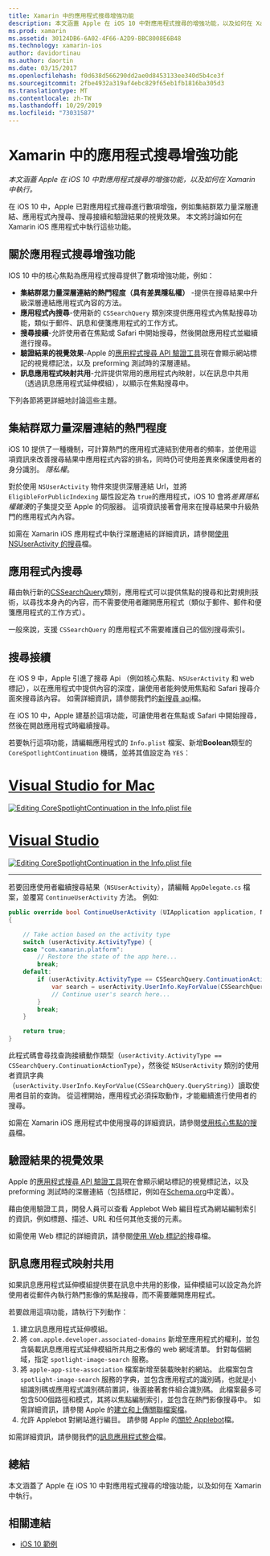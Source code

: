 ```yaml
---
title: Xamarin 中的應用程式搜尋增強功能
description: 本文涵蓋 Apple 在 iOS 10 中對應用程式搜尋的增強功能，以及如何在 Xamarin 中執行。
ms.prod: xamarin
ms.assetid: 30124DB6-6A02-4F66-A2D9-BBC8008E6B48
ms.technology: xamarin-ios
author: davidortinau
ms.author: daortin
ms.date: 03/15/2017
ms.openlocfilehash: f0d638d566290dd2ae0d8453133ee340d5b4ce3f
ms.sourcegitcommit: 2fbe4932a319af4ebc829f65eb1fb1816ba305d3
ms.translationtype: MT
ms.contentlocale: zh-TW
ms.lasthandoff: 10/29/2019
ms.locfileid: "73031587"
---
```

# <a name="app-search-enhancements-in-xamarinios"></a>Xamarin 中的應用程式搜尋增強功能

_本文涵蓋 Apple 在 iOS 10 中對應用程式搜尋的增強功能，以及如何在 Xamarin 中執行。_

在 iOS 10 中，Apple 已對應用程式搜尋進行數項增強，例如集結群眾力量深層連結、應用程式內搜尋、搜尋接續和驗證結果的視覺效果。 本文將討論如何在 Xamarin iOS 應用程式中執行這些功能。

## <a name="about-app-search-enhancements"></a>關於應用程式搜尋增強功能

IOS 10 中的核心焦點為應用程式搜尋提供了數項增強功能，例如：

- **集結群眾力量深層連結的熱門程度（具有差異隱私權）** -提供在搜尋結果中升級深層連結應用程式內容的方法。
- **應用程式內搜尋**-使用新的 `CSSearchQuery` 類別來提供應用程式內焦點搜尋功能，類似于郵件、訊息和便箋應用程式的工作方式。
- **搜尋接續**-允許使用者在焦點或 Safari 中開始搜尋，然後開啟應用程式並繼續進行搜尋。
- **驗證結果的視覺效果**-Apple 的[應用程式搜尋 API 驗證工具](https://search.developer.apple.com/appsearch-validation-tool)現在會顯示網站標記的視覺標記法，以及 preforming 測試時的深層連結。
- **訊息應用程式映射共用**-允許提供常用的應用程式內映射，以在訊息中共用（透過訊息應用程式延伸模組），以顯示在焦點搜尋中。

下列各節將更詳細地討論這些主題。

## <a name="crowdsourced-deep-link-popularity"></a>集結群眾力量深層連結的熱門程度

iOS 10 提供了一種機制，可計算熱門的應用程式連結到使用者的頻率，並使用這項資訊來改善搜尋結果中應用程式內容的排名，同時仍可使用差異來保護使用者的身分識別。 *隱私權*。

對於使用 `NSUserActivity` 物件來提供深層連結 Url，並將 `EligibleForPublicIndexing` 屬性設定為 `true`的應用程式，iOS 10 會將*差異隱私權雜湊*的子集提交至 Apple 的伺服器。 這項資訊接著會用來在搜尋結果中升級熱門的應用程式內內容。

如需在 Xamarin iOS 應用程式中執行深層連結的詳細資訊，請參閱[使用 NSUserActivity 的搜尋](~/ios/platform/search/nsuseractivity.md)檔。

## <a name="in-app-searching"></a>應用程式內搜尋

藉由執行新的[CSSearchQuery](https://developer.apple.com/reference/corespotlight/cssearchquery)類別，應用程式可以提供焦點的搜尋和比對規則技術，以尋找本身內的內容，而不需要使用者離開應用程式（類似于郵件、郵件和便箋應用程式的工作方式）。

一般來說，支援 `CSSearchQuery` 的應用程式不需要維護自己的個別搜尋索引。

## <a name="search-continuation"></a>搜尋接續

在 iOS 9 中，Apple 引進了搜尋 Api （例如核心焦點、`NSUserActivity` 和 web 標記），以在應用程式中提供內容的深度，讓使用者能夠使用焦點和 Safari 搜尋介面來搜尋該內容。 如需詳細資訊，請參閱我們的[新搜尋 api](~/ios/platform/search/index.md)檔。

在 iOS 10 中，Apple 建基於這項功能，可讓使用者在焦點或 Safari 中開始搜尋，然後在開啟應用程式時繼續搜尋。

若要執行這項功能，請編輯應用程式的 `Info.plist` 檔案、新增**Boolean**類型的 `CoreSpotlightContinuation` 機碼，並將其值設定為 `YES`：

# <a name="visual-studio-for-mactabmacos"></a>[Visual Studio for Mac](#tab/macos)

[![](app-search-enhancements-images/search01.png "Editing CoreSpotlightContinuation in the Info.plist file")](app-search-enhancements-images/search01.png#lightbox)

# <a name="visual-studiotabwindows"></a>[Visual Studio](#tab/windows)

[![](app-search-enhancements-images/searchw01.png "Editing CoreSpotlightContinuation in the Info.plist file")](app-search-enhancements-images/search01.png#lightbox)

-----

若要回應使用者繼續搜尋結果（`NSUserActivity`），請編輯 `AppDelegate.cs` 檔案，並覆寫 `ContinueUserActivity` 方法。 例如:

```csharp
public override bool ContinueUserActivity (UIApplication application, NSUserActivity userActivity, UIApplicationRestorationHandler completionHandler)
{

    // Take action based on the activity type
    switch (userActivity.ActivityType) {
    case "com.xamarin.platform":
        // Restore the state of the app here...
        break;
    default:
        if (userActivity.ActivityType == CSSearchQuery.ContinuationActionType) {
            var search = userActivity.UserInfo.KeyForValue(CSSearchQuery.QueryString);
            // Continue user's search here...
        }
        break;
    }

    return true;
}
```

此程式碼會尋找查詢接續動作類型（`userActivity.ActivityType == CSSearchQuery.ContinuationActionType`），然後從 `NSUserActivity` 類別的使用者資訊字典（`userActivity.UserInfo.KeyForValue(CSSearchQuery.QueryString)`）讀取使用者目前的查詢。 從這裡開始，應用程式必須採取動作，才能繼續進行使用者的搜尋。

如需在 Xamarin iOS 應用程式中使用搜尋的詳細資訊，請參閱[使用核心焦點的搜尋](~/ios/platform/search/corespotlight.md)檔。

## <a name="visualization-of-validation-results"></a>驗證結果的視覺效果

Apple 的[應用程式搜尋 API 驗證工具](https://search.developer.apple.com/appsearch-validation-tool)現在會顯示網站標記的視覺標記法，以及 preforming 測試時的深層連結（包括標記，例如在[Schema.org](https://schema.org/)中定義）。

藉由使用驗證工具，開發人員可以查看 Applebot Web 編目程式為網站編制索引的資訊，例如標題、描述、URL 和任何其他支援的元素。

如需使用 Web 標記的詳細資訊，請參閱[使用 Web 標記的](~/ios/platform/search/web-markup.md)搜尋檔。

## <a name="message-app-image-sharing"></a>訊息應用程式映射共用

如果訊息應用程式延伸模組提供要在訊息中共用的影像，延伸模組可以設定為允許使用者從郵件內執行熱門影像的焦點搜尋，而不需要離開應用程式。

若要啟用這項功能，請執行下列動作：

1. 建立訊息應用程式延伸模組。
2. 將 `com.apple.developer.associated-domains` 新增至應用程式的權利，並包含裝載訊息應用程式延伸模組所共用之影像的 web 網域清單。 針對每個網域，指定 `spotlight-image-search` 服務。
3. 將 `apple-app-site-association` 檔案新增至裝載映射的網站。 此檔案包含 `spotlight-image-search` 服務的字典，並包含應用程式的識別碼，也就是小組識別碼或應用程式識別碼前置詞，後面接著套件組合識別碼。 此檔案最多可包含500個路徑和模式，其將以焦點編制索引，並包含在熱門影像搜尋中。 如需詳細資訊，請參閱 Apple 的[建立和上傳關聯檔案檔](https://developer.apple.com/library/prerelease/content/documentation/General/Conceptual/AppSearch/UniversalLinks.html#//apple_ref/doc/uid/TP40016308-CH12-SW4)。
4. 允許 Applebot 對網站進行編目。 請參閱 Apple 的[關於 Applebot](https://support.apple.com/HT204683)檔。

如需詳細資訊，請參閱我們的[訊息應用程式整合](~/ios/platform/message-app-integration/index.md)檔。

## <a name="summary"></a>總結

本文涵蓋了 Apple 在 iOS 10 中對應用程式搜尋的增強功能，以及如何在 Xamarin 中執行。

## <a name="related-links"></a>相關連結

- [iOS 10 範例](https://docs.microsoft.com/samples/browse/?products=xamarin&term=Xamarin.iOS+iOS10)
